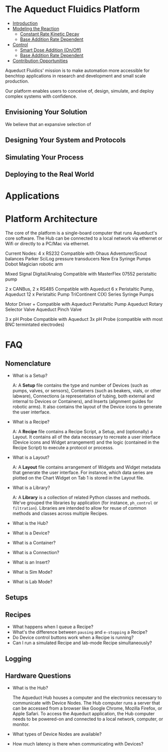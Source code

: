 # The Aqueduct Fluidics Platform #

- [Introduction](#introduction)
- [Modeling the Reaction](#modeling-the-reaction)
    - [Constant Rate Kinetic Decay](#constant-rate-model)
    - [Base Addition Rate Dependent](#rate-dependent-model)
- [Control](#control)
    - [Smart Dose Addition (On/Off)](#smart-dose-control)
    - [Base Addition Rate Dependent](#pid-control)
- [Contribution Opportunities](#contribution-opportunities)

Aqueduct Fluidics' mission is to make automation more accessible 
for benchtop applications in research and development and 
small scale production.

Our platform enables users to conceive of, design, simulate, and 
deploy complex systems with confidence. 

## Envisioning Your Solution ##

We believe that an expansive selection of 

## Designing Your System and Protocols ##

## Simulating Your Process ##

## Deploying to the Real World ##

# Applications #

# Platform Architecture #

The core of the platform is a single-board computer that runs Aqueduct's
core software. The Hub can be connected to a local network via ethernet 
or Wifi or directly to a PC/Mac via ethernet. 


Current Nodes:
4 x RS232 
    Compatible with 
        Ohaus Adventurer/Scout balances
        Parker SciLog pressure transducers
        New Era Syringe Pumps
        Dobot Magician robotic arm


Mixed Signal Digital/Analog
    Compatible with 
        MasterFlex 07552 peristaltic pump


2 x CANBus, 2 x RS485
    Compatible with 
        Aqueduct 6 x Peristaltic Pump, Aqueduct 12 x Peristaltic Pump
        TriContinent C(X) Series Syringe Pumps


Motor Driver +
    Compatible with 
        Aqueduct Peristaltic Pump
        Aqueduct Rotary Selector Valve
        Aqueduct Pinch Valve


3 x pH Probe
    Compatible with 
        Aqueduct 3x pH Probe (compatible with most BNC termintated electrodes)

# FAQ #

## Nomenclature

* What is a Setup?

    A: A **Setup** file contains the type and number of Devices (such as pumps, valves, or sensors), 
    Containers (such as beakers, vials, or other labware), Connections (a representation of tubing, 
    both external and internal to Devices or Containers), and Inserts (alignment guides for 
    robotic arms). It also contains the layout of the Device icons to generate the user interface.

* What is a Recipe?

    A: A **Recipe** file contains a Recipe Script, a Setup, and (optionally) a Layout. It contains
    all of the data necessary to recreate a user interface (Device icons and Widget arrangement) and
    the logic (contained in the Recipe Script) to execute a protocol or processs.


* What is a Layout?

    A: A **Layout** file contains arrangement of Widgets and Widget metadata that generate the 
    user interface. For instance, which data series are plotted on the Chart Widget on Tab 1 
    is stored in the Layout file. 

* What is a Library?

    A: A **Library** is a collection of related Python classes and methods. We've grouped the 
    libraries by application (for instance, `ph_control` or `filtration`). Libraries 
    are intended to allow for reuse of common methods and classes across multiple Recipes.

* What is the Hub?
* What is a Device?
* What is a Container?
* What is a Connection?
* What is an Insert?

* What is Sim Mode?
* What is Lab Mode?

## Setups

## Recipes

* What happens when I queue a Recipe?
* What's the difference between `pausing` and `e-stopping` a Recipe?
* Do Device control buttons work when a Recipe is running?
* Can I run a simulated Recipe and lab-mode Recipe simultaneously?

## Logging

## Hardware Questions

* What is the Hub?

    The Aqueduct Hub houses a computer and the electronics necessary to communicate with Device Nodes. 
    The Hub computer runs a server that can be accessed from a browser like Google Chrome, Mozilla Firefox, or Apple Safari.
    To access the Aqueduct application, the Hub computer needs to be 
    powered-on and connected to a local network, computer, or monitor.

* What types of Device Nodes are available?

* How much latency is there when communicating with Devices?
